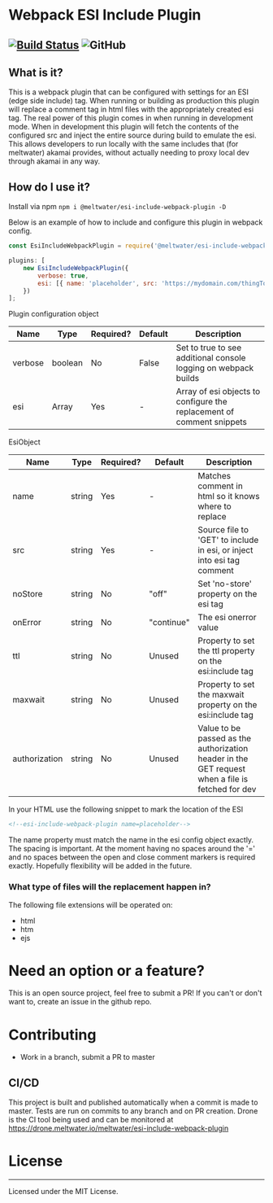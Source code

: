 # Webpack ESI Include Plugin
[![Build Status](https://drone.meltwater.io/api/badges/meltwater/esi-include-webpack-plugin/status.svg)](https://drone.meltwater.io/meltwater/esi-include-webpack-plugin) ![GitHub](https://img.shields.io/github/license/meltwater/esi-include-webpack-plugin)
---------
## What is it?
This is a webpack plugin that can be configured with settings for an ESI (edge side include) tag. When running or building as production this plugin will replace a comment tag in html files with the appropriately created esi tag. The real power of this plugin comes in when running in development mode. When in development this plugin will fetch the contents of the configured src and inject the entire source during build to emulate the esi. This allows developers to run locally with the same includes that (for meltwater) akamai provides, without actually needing to proxy local dev through akamai in any way. 

## How do I use it?
Install via npm
`npm i @meltwater/esi-include-webpack-plugin -D`

Below is an example of how to include and configure this plugin in webpack config.
```javascript
const EsiIncludeWebpackPlugin = require('@meltwater/esi-include-webpack-plugin');

plugins: [
    new EsiIncludeWebpackPlugin({
        verbose: true,
        esi: [{ name: 'placeholder', src: 'https://mydomain.com/thingToInclude.html', noStore: 'off', onError: 'continue', authorization: 'bearer tokendatablah' }]
    })
];
```

Plugin configuration object

| Name | Type | Required? |  Default | Description |
| ---- | ---- | --------- | -------- | ----------- |
|verbose | boolean | No | False | Set to true to see additional console logging on webpack builds | 
| esi | Array<EsiObject> | Yes | - | Array of esi objects to configure the replacement of comment snippets |

EsiObject 

| Name | Type | Required? |  Default | Description |
| ---- | ---- | --------- | -------- | ----------- |
| name | string | Yes | - | Matches comment in html so it knows where to replace |
| src | string | Yes | - | Source file to 'GET' to include in esi, or inject into esi tag comment |
| noStore | string | No | "off" | Set 'no-store' property on the esi tag |
| onError | string | No | "continue" | The esi onerror value |
| ttl | string | No | Unused | Property to set the ttl property on the esi:include tag |
| maxwait | string | No | Unused | Property to set the maxwait property on the esi:include tag |
| authorization | string | No | Unused | Value to be passed as the authorization header in the GET request when a file is fetched for dev |


In your HTML use the following snippet to mark the location of the ESI
```html 
<!--esi-include-webpack-plugin name=placeholder-->
```
The name property must match the name in the esi config object exactly.
The spacing is important. At the moment having no spaces around the '=' and no spaces between the open and close comment markers is required exactly. Hopefully flexibility will be added in the future.

### What type of files will the replacement happen in?
The following file extensions will be operated on:
* html
* htm
* ejs

# Need an option or a feature? 
This is an open source project, feel free to submit a PR! If you can't or don't want to, create an issue in the github repo.

# Contributing
* Work in a branch, submit a PR to master

## CI/CD
This project is built and published automatically when a commit is made to master. Tests are run on commits to any branch and on PR creation. Drone is the CI tool being used and can be monitored at https://drone.meltwater.io/meltwater/esi-include-webpack-plugin

# License
---------
Licensed under the MIT License.
